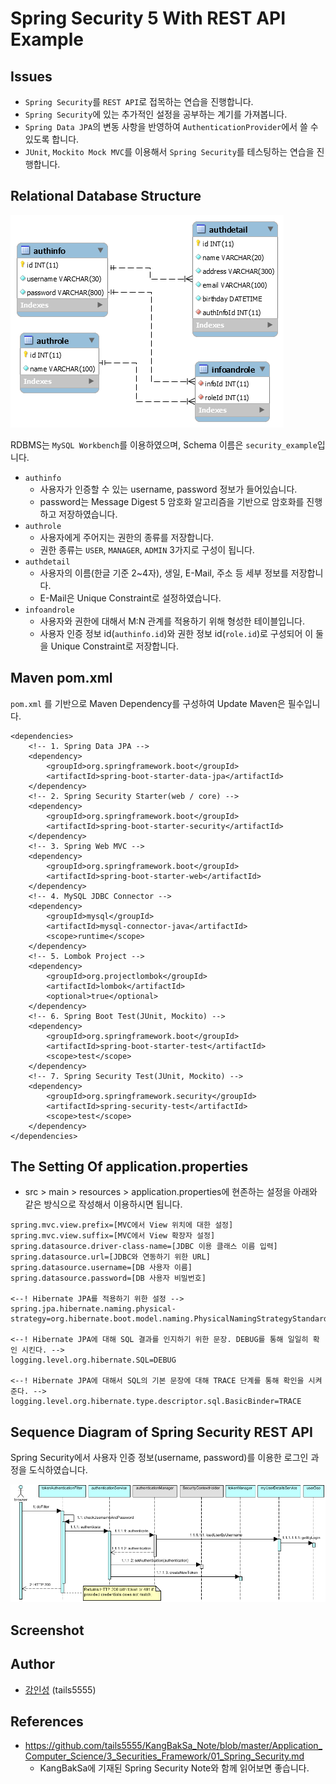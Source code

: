 # Spring Security 5 With REST API Example

## Issues
- `Spring Security`를 `REST API`로 접목하는 연습을 진행합니다.
- `Spring Security`에 있는 추가적인 설정을 공부하는 계기를 가져봅니다.
- `Spring Data JPA`의 변동 사항을 반영하여 `AuthenticationProvider`에서 쓸 수 있도록 합니다.
- `JUnit`, `Mockito Mock MVC`를 이용해서 `Spring Security`를 테스팅하는 연습을 진행합니다.

## Relational Database Structure

![security_example](/image/security_example.png)

RDBMS는 `MySQL Workbench`를 이용하였으며, Schema 이름은 `security_example`입니다.

- `authinfo`
    - 사용자가 인증할 수 있는 username, password 정보가 들어있습니다.
    - password는 Message Digest 5 암호화 알고리즘을 기반으로 암호화를 진행하고 저장하였습니다.
- `authrole`
    - 사용자에게 주어지는 권한의 종류를 저장합니다.
    - 권한 종류는 `USER`, `MANAGER`, `ADMIN` 3가지로 구성이 됩니다.
- `authdetail`
    - 사용자의 이름(한글 기준 2~4자), 생일, E-Mail, 주소 등 세부 정보를 저장합니다.
    - E-Mail은 Unique Constraint로 설정하였습니다.
- `infoandrole`
    - 사용자와 권한에 대해서 M:N 관계를 적용하기 위해 형성한 테이블입니다.
    - 사용자 인증 정보 id(`authinfo.id`)와 권한 정보 id(`role.id`)로 구성되어 이 둘을 Unique Constraint로 저장합니다.

## Maven pom.xml

`pom.xml` 를 기반으로 Maven Dependency를 구성하여 Update Maven은 필수입니다.

```
<dependencies>
    <!-- 1. Spring Data JPA -->
    <dependency>
        <groupId>org.springframework.boot</groupId>
        <artifactId>spring-boot-starter-data-jpa</artifactId>
    </dependency>
    <!-- 2. Spring Security Starter(web / core) -->
    <dependency>
        <groupId>org.springframework.boot</groupId>
        <artifactId>spring-boot-starter-security</artifactId>
    </dependency>
    <!-- 3. Spring Web MVC -->
    <dependency>
        <groupId>org.springframework.boot</groupId>
        <artifactId>spring-boot-starter-web</artifactId>
    </dependency>
    <!-- 4. MySQL JDBC Connector -->
    <dependency>
        <groupId>mysql</groupId>
        <artifactId>mysql-connector-java</artifactId>
        <scope>runtime</scope>
    </dependency>
    <!-- 5. Lombok Project -->
    <dependency>
        <groupId>org.projectlombok</groupId>
        <artifactId>lombok</artifactId>
        <optional>true</optional>
    </dependency>
    <!-- 6. Spring Boot Test(JUnit, Mockito) -->
    <dependency>
        <groupId>org.springframework.boot</groupId>
        <artifactId>spring-boot-starter-test</artifactId>
        <scope>test</scope>
    </dependency>
    <!-- 7. Spring Security Test(JUnit, Mockito) -->
    <dependency>
        <groupId>org.springframework.security</groupId>
        <artifactId>spring-security-test</artifactId>
        <scope>test</scope>
    </dependency>
</dependencies>
```

## The Setting Of application.properties

- src > main > resources > application.properties에 현존하는 설정을 아래와 같은 방식으로 작성해서 이용하시면 됩니다.

```
spring.mvc.view.prefix=[MVC에서 View 위치에 대한 설정]
spring.mvc.view.suffix=[MVC에서 View 확장자 설정]
spring.datasource.driver-class-name=[JDBC 이용 클래스 이름 입력]
spring.datasource.url=[JDBC와 연동하기 위한 URL]
spring.datasource.username=[DB 사용자 이름]
spring.datasource.password=[DB 사용자 비밀번호]

<--! Hibernate JPA를 적용하기 위한 설정 -->
spring.jpa.hibernate.naming.physical-strategy=org.hibernate.boot.model.naming.PhysicalNamingStrategyStandardImpl

<--! Hibernate JPA에 대해 SQL 결과를 인지하기 위한 문장. DEBUG를 통해 일일히 확인 시킨다. --> 
logging.level.org.hibernate.SQL=DEBUG

<--! Hibernate JPA에 대해서 SQL의 기본 문장에 대해 TRACE 단계를 통해 확인을 시켜준다. -->
logging.level.org.hibernate.type.descriptor.sql.BasicBinder=TRACE
```

## Sequence Diagram of Spring Security REST API

Spring Security에서 사용자 인증 정보(username, password)를 이용한 로그인 과정을 도식하였습니다.

![login_sequence](/image/login_sequence.png)


## Screenshot

## Author 

- [강인성](https://github.com/tails5555) (tails5555)

## References
- https://github.com/tails5555/KangBakSa_Note/blob/master/Application_Computer_Science/3_Securities_Framework/01_Spring_Security.md
    - KangBakSa에 기재된 Spring Security Note와 함께 읽어보면 좋습니다.